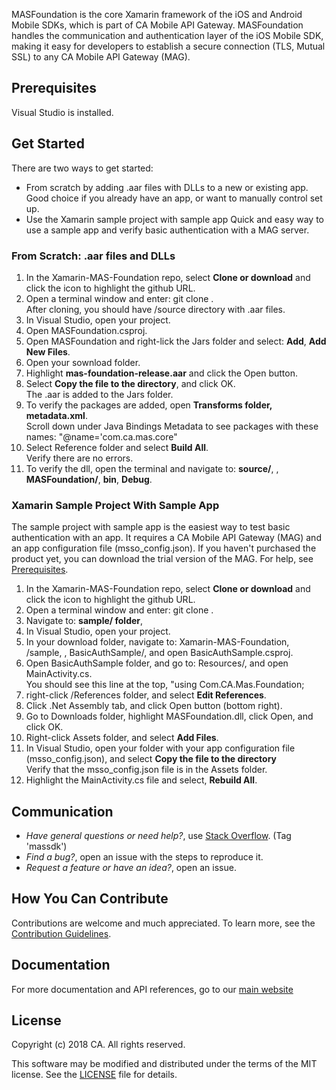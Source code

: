 MASFoundation is the core Xamarin framework of the iOS and Android Mobile SDKs, which is part of CA Mobile API Gateway. MASFoundation handles the communication and authentication layer of the iOS Mobile SDK, making it easy for developers to establish a secure connection (TLS, Mutual SSL) to any CA Mobile API Gateway (MAG).

## Prerequisites

Visual Studio is installed.

## Get Started

There are two ways to get started:

- From scratch by adding .aar files with DLLs to a new or existing app.  
Good choice if you already have an app, or want to manually control set up.
- Use the Xamarin sample project with sample app 
Quick and easy way to use a sample app and verify basic authentication with a MAG server.

### From Scratch: .aar files and DLLs

1. In the Xamarin-MAS-Foundation repo, select **Clone or download** and click the icon to highlight the github URL.
2. Open a terminal window and enter: git clone <github URL>.  
After cloning, you should have /source directory with .aar files.
3. In Visual Studio, open your project.
4. Open MASFoundation.csproj. 
5. Open MASFoundation and right-lick the Jars folder and select: **Add**, **Add New Files**.
6. Open your sownload folder. 
7. Highlight **mas-foundation-release.aar** and click the Open button.
8. Select **Copy the file to the directory**, and click OK.  
The .aar is added to the Jars folder.
9. To verify the packages are added, open **Transforms folder, metadata.xml**.  
Scroll down under Java Bindings Metadata to see packages with these names: "@name='com.ca.mas.core"
10. Select Reference folder and select **Build All**.  
Verify there are no errors.
11. To verify the dll, open the terminal and navigate to: **source/**, **<platform>**, **MASFoundation/**, **bin**, **Debug**.

### Xamarin Sample Project With Sample App

The sample project with sample app is the easiest way to test basic authentication with an app. It requires a CA Mobile API Gateway (MAG) and an app configuration file (msso_config.json). If you haven't purchased the product yet, you can download the trial version of the MAG. For help, see [Prerequisites][prerequisites].

1. In the Xamarin-MAS-Foundation repo, select **Clone or download** and click the icon to highlight the github URL.
2. Open a terminal window and enter: git clone <github URL>.  
3. Navigate to: **sample/ folder**, **<platform>** 
3. In Visual Studio, open your project.
4. In your download folder, navigate to: Xamarin-MAS-Foundation, /sample, <platform>, BasicAuthSample/, and open BasicAuthSample.csproj. 
5. Open BasicAuthSample folder, and go to: Resources/, and open MainActivity.cs.  
You should see this line at the top, "using Com.CA.Mas.Foundation; 
6. right-click /References folder, and select **Edit References**. 
7. Click .Net Assembly tab, and click Open button (bottom right).
8. Go to Downloads folder, highlight MASFoundation.dll, click Open, and click OK. 
9. Right-click Assets folder, and select **Add Files**.
10. In Visual Studio, open your folder with your app configuration file (msso_config.json), and select **Copy the file to the directory**  
Verify that the msso_config.json file is in the Assets folder. 
11. Highlight the MainActivity.cs file and select, **Rebuild All**.  
 
## Communication

- *Have general questions or need help?*, use [Stack Overflow][StackOverflow]. (Tag 'massdk')
- *Find a bug?*, open an issue with the steps to reproduce it.
- *Request a feature or have an idea?*, open an issue.

## How You Can Contribute

Contributions are welcome and much appreciated. To learn more, see the [Contribution Guidelines][contributing].

## Documentation

For more documentation and API references, go to our [main website][docs]

## License

Copyright (c) 2018 CA. All rights reserved.

This software may be modified and distributed under the terms
of the MIT license. See the [LICENSE][license-link] file for details.

 [mag]: https://docops.ca.com/mag
 [mas.ca.com]: http://mas.ca.com/
 [get-started]: http://mas.ca.com/get-started/
 [docs]: http://mas.ca.com/docs/
 [blog]: http://mas.ca.com/blog/
 [videos]: https://www.ca.com/us/developers/mas/videos.html
 [StackOverflow]: http://stackoverflow.com/questions/tagged/massdk
 [download]: https://github.com/CAAPIM/iOS-MAS-Foundation/archive/master.zip
 [contributing]: https://github.com/CAAPIM/iOS-MAS-Foundation/blob/develop/CONTRIBUTING.md
 [license-link]: /LICENSE
 [prerequisites]: http://mas.ca.com/docs/ios/1.6.00/guides/#prerequisites
